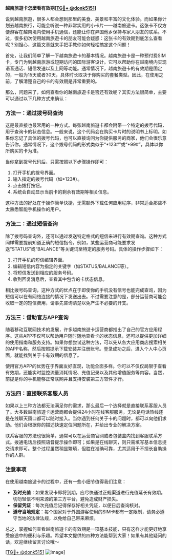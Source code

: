 **越南旅遊卡怎麽看有效期[[TG💪+ @donk5151](https://t.me/s/donk5151)]**

说到越南旅遊，很多人都会想到那里的美食、美景和丰富的文化体验。而如果你计划去越南旅行，可能会听说一种非常实用的小卡片——越南旅遊卡。这张卡不仅方便游客在越南境内使用手机通信，还能让你在异国他乡保持与家人朋友的联系。不过，很多初次使用越南旅遊卡的朋友可能会疑惑：这张卡的有效期到底怎么查看呢？别担心，这篇文章就来手把手教你如何轻松搞定这个问题！

首先，让我们简单了解一下越南旅遊卡的基本情况。越南旅遊卡是一种预付费SIM卡，专门为到越南旅游或短期访问的国际游客设计。它可以帮助你在越南境内实现语音通话、短信发送以及上网等功能。通常情况下，越南旅遊卡的有效期是固定的，一般为15天或者30天，具体时长取决于你购买的套餐类型。因此，在使用之前，了解清楚自己的卡的有效期是非常重要的。

那么，问题来了，如何查看你的越南旅遊卡是否还有效呢？其实方法很简单，主要可以通过以下几种方式来确认：

### 方法一：通过拨号码查询

这是最直接也最常用的一种方式。每张越南旅遊卡都会附带一个特定的拨号代码，用于查询卡的状态信息。一般来说，这个代码会在购买卡片时的说明书上标明。如果你忘记了具体的拨号代码，也可以直接询问为你提供服务的商家，他们会很乐意告诉你。通常情况下，这个拨号代码的形式类似于“*123#”或“*99#”，具体以你所购买的卡为准。

当你拿到拨号代码后，只需按照以下步骤操作即可：
1. 打开手机的拨号界面。
2. 输入指定的拨号代码（如*123#）。
3. 点击拨打按钮。
4. 系统会自动显示当前卡的剩余有效期等相关信息。

这种方法的好处在于操作简单快捷，无需额外下载任何应用程序，非常适合那些不太熟悉智能手机操作的用户。

### 方法二：通过短信查询

除了拨号码查询外，还可以通过发送特定格式的短信来进行有效期查询。这种方式同样需要提前知道正确的短信指令。例如，某些运营商可能要求发送“STATUS”或“BALANCE”等关键词至特定的服务号码。具体的操作步骤如下：
1. 打开手机的短信编辑界面。
2. 编辑短信内容为指定的关键字（如STATUS/BALANCE等）。
3. 将短信发送到相应的服务号码。
4. 收到回复消息后，查看其中包含的卡状态信息。

相比拨号码查询，这种方式的优点在于即使你的手机没有信号也能完成查询，因为短信可以在有网络连接的情况下发送出去。不过需要注意的是，部分运营商可能会收取一定的短信费用，请事先咨询清楚以免产生不必要的开支。

### 方法三：借助官方APP查询

随着移动互联网技术的发展，许多越南旅遊卡运营商都推出了自己的官方应用程序。这些APP不仅可以帮助用户随时随地查看卡的状态信息，还可以提供更加详细的使用指南和服务支持。如果你想尝试这种方法，可以先从各大应用商店搜索相关的APP名称，然后按照提示下载安装并注册账号。登录成功之后，进入个人中心页面，就能找到关于卡有效期的信息了。

使用官方APP的优势在于界面友好直观，功能全面多样。你可以不仅仅局限于查看有效期，还能实时监控流量消耗情况、充值记录以及其他增值服务等内容。当然，前提是你的手机能够正常联网并且支持安装第三方软件才行。

### 方法四：直接联系客服人员

如果以上三种方法都无法满足你的需求，那么最后一个选择就是直接联系客服人员了。大多数越南旅遊卡运营商都会提供24小时在线客服服务，无论是电话热线还是在线聊天窗口都可以随时接入。当你遇到任何关于卡的问题时，都可以向他们求助。他们会根据你的描述快速定位问题所在，并给出专业的解决方案。

联系客服的方法也很简单，通常可以在运营商官网或者包装盒内找到客服联系方式。拨通电话后按照语音提示操作即可；如果是在线聊天，则只需填写基本信息提交请求即可。整个过程虽然稍显繁琐，但胜在准确可靠，尤其适用于不擅长自助操作的人群。

### 注意事项

在使用越南旅遊卡的过程中，还有一些小细节值得我们注意：
- **及时充值**：如果发现卡即将到期，应尽快通过正规渠道进行充值延长有效期。切勿轻信不明来源的第三方平台，避免造成财产损失。
- **保留凭证**：每次充值后记得保存好相关凭证，以便日后查询核对。
- **遵守当地规定**：每个国家对于外国游客使用的SIM卡都有一定限制，请务必遵守当地的法律法规，以免给自己带来麻烦。

总之，掌握如何查看越南旅遊卡的有效期是一项基本技能，只有这样才能更好地享受旅途中的便利与乐趣。希望本文提供的四种方法能帮到大家！如果有其他疑问的话，欢迎继续留言讨论哦～

[[TG💪+ @donk5151](https://t.me/s/donk5151) ![Image](https://i.postimg.cc/rwNCRYN7/Snipaste-2025-04-30-17-27-05.png)]